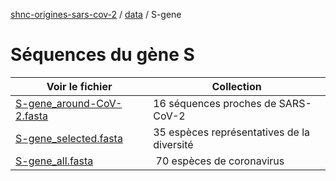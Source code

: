 [shnc-origines-sars-cov-2](../../) / [data](../) / S-gene

# Séquences du gène S


| Voir le fichier  | Collection |
|-------------------|----------------------------|
| [S-gene_around-CoV-2.fasta](https://raw.githubusercontent.com/jvanheld/shnc-origines-sars-cov-2/main/data/S-gene/S-gene_around-CoV-2.fasta) | 16 séquences proches de SARS-CoV-2 | 
| [S-gene_selected.fasta](https://raw.githubusercontent.com/jvanheld/shnc-origines-sars-cov-2/main/data/S-gene/S-gene_selected.fasta) | 35 espèces représentatives de la diversité | 
| [S-gene_all.fasta](https://raw.githubusercontent.com/jvanheld/shnc-origines-sars-cov-2/main/data/S-gene/S-gene_all.fasta) | 70 espèces de coronavirus |
